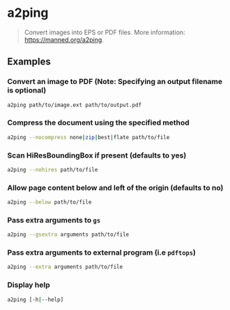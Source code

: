 # a2ping

> Convert images into EPS or PDF files. More information: <https://manned.org/a2ping>.

## Examples

### Convert an image to PDF (Note: Specifying an output filename is optional)

```bash
a2ping path/to/image.ext path/to/output.pdf
```

### Compress the document using the specified method

```bash
a2ping --nocompress none|zip|best|flate path/to/file
```

### Scan HiResBoundingBox if present (defaults to yes)

```bash
a2ping --nohires path/to/file
```

### Allow page content below and left of the origin (defaults to no)

```bash
a2ping --below path/to/file
```

### Pass extra arguments to `gs`

```bash
a2ping --gsextra arguments path/to/file
```

### Pass extra arguments to external program (i.e `pdftops`)

```bash
a2ping --extra arguments path/to/file
```

### Display help

```bash
a2ping [-h|--help]
```
